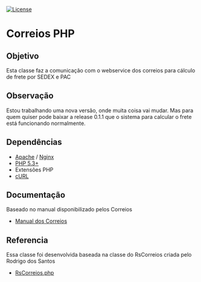 [![License](https://poser.pugx.org/marabesi/gnre/license)](https://packagist.org/packages/marabesi/gnre)

Correios PHP
=================

Objetivo
-----
Esta classe faz a comunicação com o webservice dos correios para cálculo de frete por SEDEX e PAC

Observação
-----
Estou trabalhando uma nova versão, onde muita coisa vai mudar. Mas para quem quiser pode baixar a release 0.1.1 que o sistema para calcular o frete está funcionando normalmente.

Dependências
-------
* [Apache](http://httpd.apache.org/) / [Nginx](http://nginx.org/)
* [PHP 5.3+](http://php.net)
* Extensões PHP
 * [cURL](http://br2.php.net/manual/book.curl.php)

Documentação
-----
Baseado no manual disponibilizado pelos Correios
* [Manual dos Correios](http://www.correios.com.br/para-voce/correios-de-a-a-z/pdf/calculador-remoto-de-precos-e-prazos/manual-de-implementacao-do-calculo-remoto-de-precos-e-prazos)

Referencia
-----
Essa classe foi desenvolvida baseada na classe do RsCorreios criada pelo Rodrigo dos Santos
* [RsCorreios.php](http://www.rodrigodossantos.ws/calculo-de-frete-pac-e-sedex-dos-correios-em-php/)
